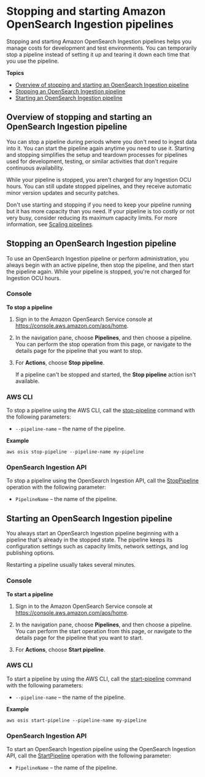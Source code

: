 # Stopping and starting Amazon OpenSearch Ingestion pipelines<a name="pipeline--stop-start"></a>

Stopping and starting Amazon OpenSearch Ingestion pipelines helps you manage costs for development and test environments\. You can temporarily stop a pipeline instead of setting it up and tearing it down each time that you use the pipeline\. 

**Topics**
+ [Overview of stopping and starting an OpenSearch Ingestion pipeline](#pipeline--start-stop-overview)
+ [Stopping an OpenSearch Ingestion pipeline](#pipeline--stop)
+ [Starting an OpenSearch Ingestion pipeline](#pipeline--start)

## Overview of stopping and starting an OpenSearch Ingestion pipeline<a name="pipeline--start-stop-overview"></a>

You can stop a pipeline during periods where you don't need to ingest data into it\. You can start the pipeline again anytime you need to use it\. Starting and stopping simplifies the setup and teardown processes for pipelines used for development, testing, or similar activities that don't require continuous availability\.

While your pipeline is stopped, you aren't charged for any Ingestion OCU hours\. You can still update stopped pipelines, and they receive automatic minor version updates and security patches\. 

Don't use starting and stopping if you need to keep your pipeline running but it has more capacity than you need\. If your pipeline is too costly or not very busy, consider reducing its maximum capacity limits\. For more information, see [Scaling pipelines](ingestion.md#ingestion-scaling)\.

## Stopping an OpenSearch Ingestion pipeline<a name="pipeline--stop"></a>

To use an OpenSearch Ingestion pipeline or perform administration, you always begin with an active pipeline, then stop the pipeline, and then start the pipeline again\. While your pipeline is stopped, you're not charged for Ingestion OCU hours\.

### Console<a name="stop-pipeline-console"></a>

**To stop a pipeline**

1. Sign in to the Amazon OpenSearch Service console at [https://console\.aws\.amazon\.com/aos/home](https://console.aws.amazon.com/aos/home)\.

1. In the navigation pane, choose **Pipelines**, and then choose a pipeline\. You can perform the stop operation from this page, or navigate to the details page for the pipeline that you want to stop\.

1. For **Actions**, choose **Stop pipeline**\.

   If a pipeline can't be stopped and started, the **Stop pipeline** action isn't available\.

### AWS CLI<a name="stop-pipeline-cli"></a>

To stop a pipeline using the AWS CLI, call the [stop\-pipeline](https://docs.aws.amazon.com/cli/latest/reference/osis/stop-pipeline.html) command with the following parameters: 
+ `--pipeline-name` – the name of the pipeline\. 

**Example**  

```
aws osis stop-pipeline --pipeline-name my-pipeline
```

### OpenSearch Ingestion API<a name="stop-pipeline-api"></a>

To stop a pipeline using the OpenSearch Ingestion API, call the [StopPipeline](https://docs.aws.amazon.com/opensearch-service/latest/APIReference/API_osis_StopPipeline.html) operation with the following parameter: 
+ `PipelineName` – the name of the pipeline\. 

## Starting an OpenSearch Ingestion pipeline<a name="pipeline--start"></a>

You always start an OpenSearch Ingestion pipeline beginning with a pipeline that's already in the stopped state\. The pipeline keeps its configuration settings such as capacity limits, network settings, and log publishing options\.

Restarting a pipeline usually takes several minutes\.

### Console<a name="start-pipeline-console"></a>

**To start a pipeline**

1. Sign in to the Amazon OpenSearch Service console at [https://console\.aws\.amazon\.com/aos/home](https://console.aws.amazon.com/aos/home)\.

1.  In the navigation pane, choose **Pipelines**, and then choose a pipeline\. You can perform the start operation from this page, or navigate to the details page for the pipeline that you want to start\. 

1.  For **Actions**, choose **Start pipeline**\. 

### AWS CLI<a name="start-pipeline-cli"></a>

To start a pipeline by using the AWS CLI, call the [start\-pipeline](https://docs.aws.amazon.com/cli/latest/reference/osis/start-pipeline.html) command with the following parameters: 
+ `--pipeline-name` – the name of the pipeline\.

**Example**  

```
aws osis start-pipeline --pipeline-name my-pipeline
```

### OpenSearch Ingestion API<a name="start-pipeline-api"></a>

To start an OpenSearch Ingestion pipeline using the OpenSearch Ingestion API, call the [StartPipeline](https://docs.aws.amazon.com/opensearch-service/latest/APIReference/API_osis_StartPipeline.html) operation with the following parameter: 
+ `PipelineName` – the name of the pipeline\.